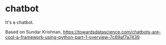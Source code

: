 # chatbot
It's a chatbot.

Based on Sundar Krishnan, https://towardsdatascience.com/chatbots-are-cool-a-framework-using-python-part-1-overview-7c69af7a7439

